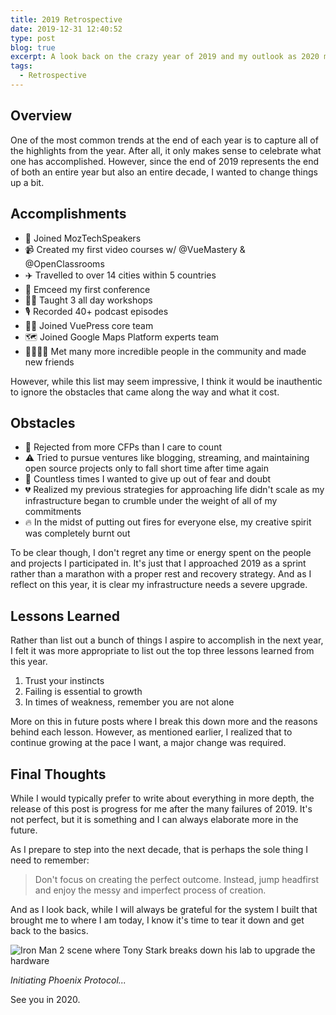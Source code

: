 ```yaml
---
title: 2019 Retrospective
date: 2019-12-31 12:40:52
type: post
blog: true
excerpt: A look back on the crazy year of 2019 and my outlook as 2020 marks the beginning of a new year and decade.
tags:
  - Retrospective
---
```


## Overview

One of the most common trends at the end of each year is to capture all of the highlights from the year. After all, it only makes sense to celebrate what one has accomplished. However, since the end of 2019 represents the end of both an entire year but also an entire decade, I wanted to change things up a bit.

## Accomplishments

- 🦊 Joined MozTechSpeakers
- 📹 Created my first video courses w/ @VueMastery & @OpenClassrooms
- ✈️ Travelled to over 14 cities within 5 countries
- 🎤 Emceed my first conference
- 👨‍🏫 Taught 3 all day workshops
- 🎙️ Recorded 40+ podcast episodes
- 👨‍💻 Joined VuePress core team
- 🗺️ Joined Google Maps Platform experts team
- 👩‍👩‍👦‍👦 Met many more incredible people in the community and made new friends

However, while this list may seem impressive, I think it would be inauthentic to ignore the obstacles that came along the way and what it cost.

## Obstacles

- 🛑 Rejected from more CFPs than I care to count
- ⚠️ Tried to pursue ventures like blogging, streaming, and maintaining open source projects only to fall short time after time again
- 🙈 Countless times I wanted to give up out of fear and doubt
- 💔 Realized my previous strategies for approaching life didn't scale as my infrastructure began to crumble under the weight of all of my commitments
- 🔥 In the midst of putting out fires for everyone else, my creative spirit was completely burnt out

To be clear though, I don't regret any time or energy spent on the people and projects I participated in. It's just that I approached 2019 as a sprint rather than a marathon with a proper rest and recovery strategy. And as I reflect on this year, it is clear my infrastructure needs a severe upgrade.

## Lessons Learned

Rather than list out a bunch of things I aspire to accomplish in the next year, I felt it was more appropriate to list out the top three lessons learned from this year.

1. Trust your instincts
1. Failing is essential to growth
1. In times of weakness, remember you are not alone

More on this in future posts where I break this down more and the reasons behind each lesson. However, as mentioned earlier, I realized that to continue growing at the pace I want, a major change was required.

## Final Thoughts

While I would typically prefer to write about everything in more depth, the release of this post is progress for me after the many failures of 2019. It's not perfect, but it is something and I can always elaborate more in the future.

As I prepare to step into the next decade, that is perhaps the sole thing I need to remember:

> Don't focus on creating the perfect outcome. Instead, jump headfirst and enjoy the messy and imperfect process of creation.

And as I look back, while I will always be grateful for the system I built that brought me to where I am today, I know it's time to tear it down and get back to the basics.

![Iron Man 2 scene where Tony Stark breaks down his lab to upgrade the hardware](/images/2019/iron-man-2-sledge-hammer.jpg)

_Initiating Phoenix Protocol..._

See you in 2020.
